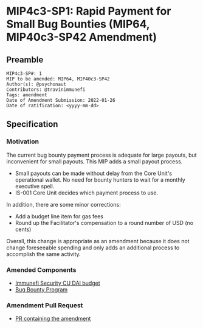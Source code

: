 # MIP4c3-SP1: Rapid Payment for Small Bug Bounties (MIP64, MIP40c3-SP42 Amendment)

## Preamble

```
MIP4c3-SP#: 1
MIP to be amended: MIP64, MIP40c3-SP42
Author(s): @psychonaut
Contributors: @travinimmunefi
Tags: amendment
Date of Amendment Submission: 2022-01-26
Date of ratification: <yyyy-mm-dd>
```
## Specification

### Motivation

The current bug bounty payment process is adequate for large payouts, but inconvenient for small payouts. This MIP adds a small payout process.

- Small payouts can be made without delay from the Core Unit's operational wallet. No need for bounty hunters to wait for a monthly executive spell.
- IS-001 Core Unit decides which payment process to use.

In addition, there are some minor corrections:

- Add a budget line item for gas fees
- Round up the Facilitator's compensation to a round number of USD (no cents)

Overall, this change is appropriate as an amendment because it does not change foreseeable spending and only adds an additional process to accomplish the same activity.

### Amended Components

- [Immunefi Security CU DAI budget](https://mips.makerdao.com/mips/details/MIP40c3SP42)
- [Bug Bounty Program](https://mips.makerdao.com/mips/details/MIP64)

### Amendment Pull Request

- [PR containing the amendment](https://github.com/makerdao/mips/pull/463)